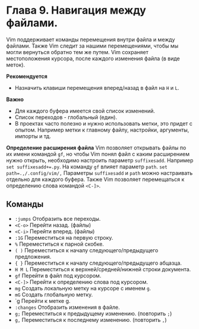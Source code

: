 # Глава 9. Навигация между файлами.
Vim поддерживает команды перемещения внутри файла и между файлами.
Также Vim следит за нашими перемещениями, чтобы мы могли вернуться обратно тем же путем.
Vim сохраняет местоположения курсора, после каждого изменения файла (в виде меток).

__Рекомендуется__
- Назначить клавиши перемещения вперед/назад в файл на `H` и `L`.

__Важно__
- Для каждого буфера имеется свой список изменений.
- Список переходов - глобальный (един).
- В проектах часто полезно и нужно использовать метки, это придет с опытом.
  Например метки к главному файлу, настройки, аргументы, импорты и тд.

__Определение расширения файла__
Vim позволяет открывать файлы по их имени командой `gf`, но чтобы Vim понял файл с каким
расширением нужно открыть, необходимо настроить параметр `suffixesadd`.
Например `set suffixesadd+=.py`.
На команду `gf` влияет параметр `path`. `set path=.,/.config/vim/,`
Параметры `suffixesadd` и `path` можно настраивать отдельно для каждого буфера.
Также Vim позволяет перемещаться к определению слова командой `<C-]>`.

## Команды
- `:jumps` Отобразить все переходы.
- `<C-o>` Перейти назад. (файлы)
- `<C-i>` Перейти вперед. (файлы)
- `:1G` Переместиться на первую строку.
- `%` Переместиться к парной скобке.
- `( )` Переместиться к началу следующего/предыдущего предложения.
- `{ }` Переместиться к началу следующего/предыдущего абцазца.
- `H M L` Переместиться к верхней/средней/нижней строки документа.
- `gf` Перейти в файл под курсором.
- `<C-]>` Перейти к определению слова под курсором.
- `mg` Создать локальную метку на курсоре с именем `g`.
- `mG` Создать глобальную метку.
- `g Перейти к метке g.
- `:changes` Отобразить изменения в файле.
- `g;` Переместиться к предыдущему изменению. (повторить `;`)
- `g,` Переместиться к последнему изменению. (повторить `,`)

